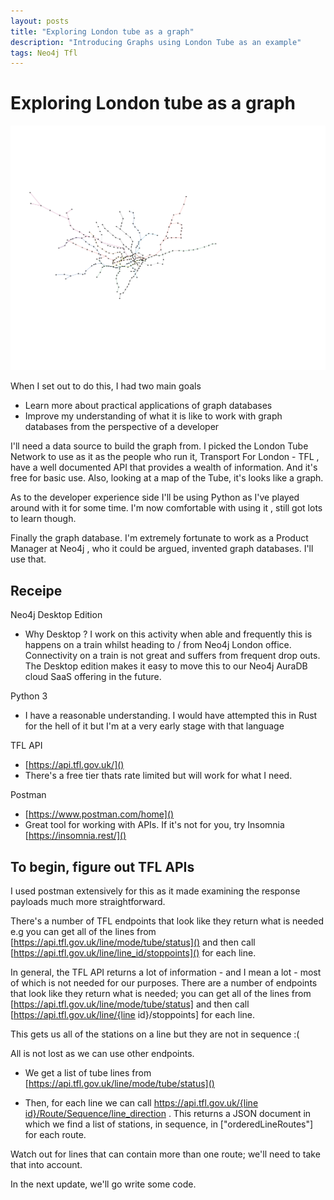 ```yaml
---
layout: posts
title: "Exploring London tube as a graph"
description: "Introducing Graphs using London Tube as an example"
tags: Neo4j Tfl
---
```


# Exploring London tube as a graph

![London Tube from graph database](/img/tflTube/tfl.png)

When I set out to do this, I had two main goals

- Learn more about practical applications of graph databases 
- Improve my understanding of what it is like to work with graph databases from the perspective of a developer

I'll need a data source to build the graph from. I picked the London Tube Network to use as it as the people who run it, Transport For London - TFL , have a well documented API that provides a wealth of information.  And it's free for basic use.  Also, looking at a map of the Tube, it's looks like a graph. 

As to the developer experience side I'll be using Python as I've played around with it for some time.  I'm now comfortable with using it , still got lots to learn though. 

Finally the graph database.  I'm extremely fortunate to work as a Product Manager at Neo4j , who it could be argued, invented graph databases.   I'll use that. 


## Receipe
Neo4j Desktop Edition

- Why Desktop ?  I work on this activity when able and frequently this is happens on a train whilst heading to / from Neo4j London office.  Connectivity on a train is not great and suffers from frequent drop outs.  The Desktop edition makes it easy to move this to our Neo4j AuraDB cloud SaaS offering in the future. 

Python 3

- I have a reasonable understanding. I would have attempted this in Rust for the hell of it but I'm at a very early stage with that language

TFL API

- [https://api.tfl.gov.uk/]()
- There's a free tier thats rate limited but will work for what I need.  

Postman

- [https://www.postman.com/home]()
- Great tool for working with APIs.  If it's not for you, try Insomnia [https://insomnia.rest/]()


## To begin, figure out TFL APIs

I used postman extensively for this as it made examining the response payloads much more straightforward. 

There's a number of TFL endpoints that look like they return what is needed e.g you can get all of the lines from [https://api.tfl.gov.uk/line/mode/tube/status]() and then call [https://api.tfl.gov.uk/line/line_id/stoppoints]() for each line.  

In general, the TFL API returns a lot of information - and I mean a lot - most of which is not needed for our purposes.  There are a number of endpoints that look like they return what is needed; you can get all of the lines from [https://api.tfl.gov.uk/line/mode/tube/status] and then call [https://api.tfl.gov.uk/line/{line id}/stoppoints] for each line.  

This gets us all of the stations on a line but they are not in sequence :(

All is not lost as we can use other endpoints.

- We get a list of tube lines from [https://api.tfl.gov.uk/line/mode/tube/status]()

- Then, for each line we can call [https://api.tfl.gov.uk/{line id}/Route/Sequence/line_direction]() .  This returns a JSON document in which we find a list of stations, in sequence, in ["orderedLineRoutes"] for each route.  

Watch out for lines that can contain more than one route; we'll need to take that into account. 


In the next update, we'll go write some code. 


